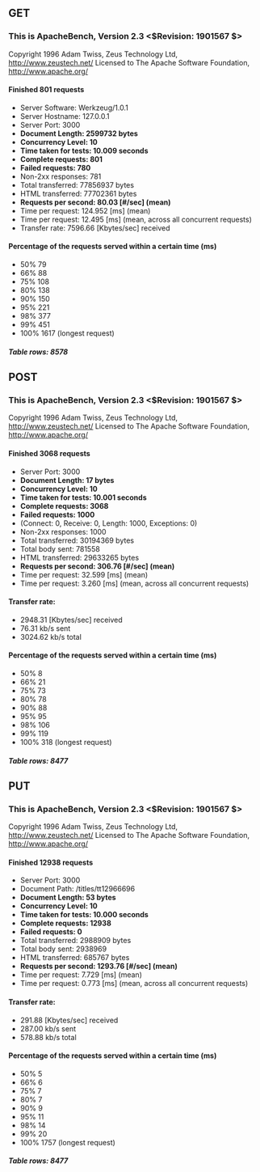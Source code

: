 ## GET

### This is ApacheBench, Version 2.3 <$Revision: 1901567 $>

Copyright 1996 Adam Twiss, Zeus Technology Ltd, http://www.zeustech.net/
Licensed to The Apache Software Foundation, http://www.apache.org/

#### Finished 801 requests

- Server Software: Werkzeug/1.0.1
- Server Hostname: 127.0.0.1
- Server Port: 3000
- **Document Length: 2599732 bytes**
- **Concurrency Level: 10**
- **Time taken for tests: 10.009 seconds**
- **Complete requests: 801**
- **Failed requests: 780**
- Non-2xx responses: 781
- Total transferred: 77856937 bytes
- HTML transferred: 77702361 bytes
- **Requests per second: 80.03 [#/sec] (mean)**
- Time per request: 124.952 [ms] (mean)
- Time per request: 12.495 [ms] (mean, across all concurrent requests)
- Transfer rate: 7596.66 [Kbytes/sec] received

#### Percentage of the requests served within a certain time (ms)

- 50% 79
- 66% 88
- 75% 108
- 80% 138
- 90% 150
- 95% 221
- 98% 377
- 99% 451
- 100% 1617 (longest request)

##### Table rows: 8578

## POST

### This is ApacheBench, Version 2.3 <$Revision: 1901567 $>

Copyright 1996 Adam Twiss, Zeus Technology Ltd, http://www.zeustech.net/
Licensed to The Apache Software Foundation, http://www.apache.org/

#### Finished 3068 requests

- Server Port: 3000
- **Document Length: 17 bytes**
- **Concurrency Level: 10**
- **Time taken for tests: 10.001 seconds**
- **Complete requests: 3068**
- **Failed requests: 1000**
- (Connect: 0, Receive: 0, Length: 1000, Exceptions: 0)
- Non-2xx responses: 1000
- Total transferred: 30194369 bytes
- Total body sent: 781558
- HTML transferred: 29633265 bytes
- **Requests per second: 306.76 [#/sec] (mean)**
- Time per request: 32.599 [ms] (mean)
- Time per request: 3.260 [ms] (mean, across all concurrent requests)

#### Transfer rate:

- 2948.31 [Kbytes/sec] received
- 76.31 kb/s sent
- 3024.62 kb/s total

#### Percentage of the requests served within a certain time (ms)

- 50% 8
- 66% 21
- 75% 73
- 80% 78
- 90% 88
- 95% 95
- 98% 106
- 99% 119
- 100% 318 (longest request)

##### Table rows: 8477

## PUT

### This is ApacheBench, Version 2.3 <$Revision: 1901567 $>

Copyright 1996 Adam Twiss, Zeus Technology Ltd, http://www.zeustech.net/
Licensed to The Apache Software Foundation, http://www.apache.org/

#### Finished 12938 requests

- Server Port: 3000
- Document Path: /titles/tt12966696
- **Document Length: 53 bytes**
- **Concurrency Level: 10**
- **Time taken for tests: 10.000 seconds**
- **Complete requests: 12938**
- **Failed requests: 0**
- Total transferred: 2988909 bytes
- Total body sent: 2938969
- HTML transferred: 685767 bytes
- **Requests per second: 1293.76 [#/sec] (mean)**
- Time per request: 7.729 [ms] (mean)
- Time per request: 0.773 [ms] (mean, across all concurrent requests)

#### Transfer rate:

- 291.88 [Kbytes/sec] received
- 287.00 kb/s sent
- 578.88 kb/s total

#### Percentage of the requests served within a certain time (ms)

- 50% 5
- 66% 6
- 75% 7
- 80% 7
- 90% 9
- 95% 11
- 98% 14
- 99% 20
- 100% 1757 (longest request)

##### Table rows: 8477
